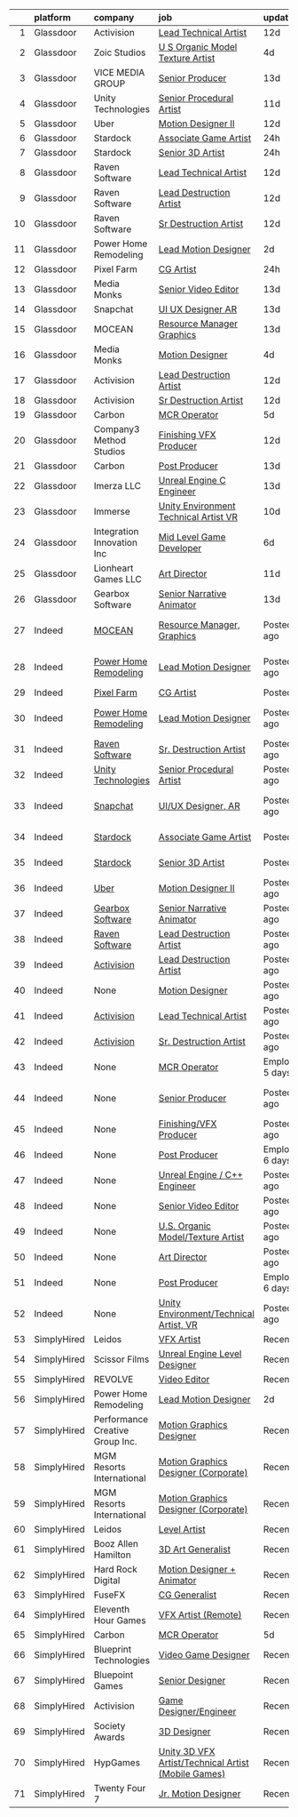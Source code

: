 

|    | platform    | company                                                                   | job                                                                                                                                                                                                                                                                                                                                                                                                                                                                                                                                                                                                                                                                                                                                                                                                                                                                                                                                                                                                                                                           | update_time               | location                                       |
|---:|:------------|:--------------------------------------------------------------------------|:--------------------------------------------------------------------------------------------------------------------------------------------------------------------------------------------------------------------------------------------------------------------------------------------------------------------------------------------------------------------------------------------------------------------------------------------------------------------------------------------------------------------------------------------------------------------------------------------------------------------------------------------------------------------------------------------------------------------------------------------------------------------------------------------------------------------------------------------------------------------------------------------------------------------------------------------------------------------------------------------------------------------------------------------------------------|:--------------------------|:-----------------------------------------------|
|  1 | Glassdoor   | Activision                                                                | [Lead Technical Artist](https://www.glassdoor.com/partner/jobListing.htm?pos=124&ao=1136043&s=58&guid=0000017e23dfae2097d81d8bababb3a4&src=GD_JOB_AD&t=SR&vt=w&cs=1_567f66b1&cb=1641279369416&jobListingId=1007524043351&jrtk=3-0-1fohtvbs8u3gu801-1fohtvbsku1j0800-6d48aa2ded63c787-)                                                                                                                                                                                                                                                                                                                                                                                                                                                                                                                                                                                                                                                                                                                                                                        | 12d                       | Middleton, WI                                  |
|  2 | Glassdoor   | Zoic Studios                                                              | [U S  Organic Model Texture Artist](https://www.glassdoor.com/partner/jobListing.htm?pos=109&ao=1136043&s=58&guid=0000017e23dfae2097d81d8bababb3a4&src=GD_JOB_AD&t=SR&vt=w&ea=1&cs=1_7f171a11&cb=1641279369410&jobListingId=1007535220835&jrtk=3-0-1fohtvbs8u3gu801-1fohtvbsku1j0800-eee588140c238cac-)                                                                                                                                                                                                                                                                                                                                                                                                                                                                                                                                                                                                                                                                                                                                                       | 4d                        | Remote                                         |
|  3 | Glassdoor   | VICE MEDIA GROUP                                                          | [Senior Producer](https://www.glassdoor.com/partner/jobListing.htm?pos=119&ao=1136043&s=58&guid=0000017e23dfae2097d81d8bababb3a4&src=GD_JOB_AD&t=SR&vt=w&cs=1_7eec727e&cb=1641279369414&jobListingId=1007521359965&jrtk=3-0-1fohtvbs8u3gu801-1fohtvbsku1j0800-7c07eb15f0b552b8-)                                                                                                                                                                                                                                                                                                                                                                                                                                                                                                                                                                                                                                                                                                                                                                              | 13d                       | Brooklyn, NY                                   |
|  4 | Glassdoor   | Unity Technologies                                                        | [Senior Procedural Artist](https://www.glassdoor.com/partner/jobListing.htm?pos=123&ao=1136043&s=58&guid=0000017e23dfae2097d81d8bababb3a4&src=GD_JOB_AD&t=SR&vt=w&ea=1&cs=1_c52f3d41&cb=1641279369415&jobListingId=1007525611869&jrtk=3-0-1fohtvbs8u3gu801-1fohtvbsku1j0800-69403cf010772e8d-)                                                                                                                                                                                                                                                                                                                                                                                                                                                                                                                                                                                                                                                                                                                                                                | 11d                       | Bellevue, WA                                   |
|  5 | Glassdoor   | Uber                                                                      | [Motion Designer II](https://www.glassdoor.com/partner/jobListing.htm?pos=108&ao=1136043&s=58&guid=0000017e23dfae2097d81d8bababb3a4&src=GD_JOB_AD&t=SR&vt=w&cs=1_cede3b99&cb=1641279369409&jobListingId=1007524334612&jrtk=3-0-1fohtvbs8u3gu801-1fohtvbsku1j0800-22523c91cbb356f9-)                                                                                                                                                                                                                                                                                                                                                                                                                                                                                                                                                                                                                                                                                                                                                                           | 12d                       | Santa Monica, CA                               |
|  6 | Glassdoor   | Stardock                                                                  | [Associate Game Artist](https://www.glassdoor.com/partner/jobListing.htm?pos=106&ao=1136043&s=58&guid=0000017e23dfae2097d81d8bababb3a4&src=GD_JOB_AD&t=SR&vt=w&ea=1&cs=1_8573cce5&cb=1641279369409&jobListingId=1007540377758&jrtk=3-0-1fohtvbs8u3gu801-1fohtvbsku1j0800-fccdb66d33476cf0-)                                                                                                                                                                                                                                                                                                                                                                                                                                                                                                                                                                                                                                                                                                                                                                   | 24h                       | Plymouth, MI                                   |
|  7 | Glassdoor   | Stardock                                                                  | [Senior 3D Artist](https://www.glassdoor.com/partner/jobListing.htm?pos=110&ao=1136043&s=58&guid=0000017e23dfae2097d81d8bababb3a4&src=GD_JOB_AD&t=SR&vt=w&ea=1&cs=1_dcae9424&cb=1641279369410&jobListingId=1007540377765&jrtk=3-0-1fohtvbs8u3gu801-1fohtvbsku1j0800-b21b4cb396a38018-)                                                                                                                                                                                                                                                                                                                                                                                                                                                                                                                                                                                                                                                                                                                                                                        | 24h                       | Plymouth, MI                                   |
|  8 | Glassdoor   | Raven Software                                                            | [Lead Technical Artist](https://www.glassdoor.com/partner/jobListing.htm?pos=115&ao=1136043&s=58&guid=0000017e23dfae2097d81d8bababb3a4&src=GD_JOB_AD&t=SR&vt=w&cs=1_0572ef59&cb=1641279369414&jobListingId=1007523654833&jrtk=3-0-1fohtvbs8u3gu801-1fohtvbsku1j0800-91d08be31244363e-)                                                                                                                                                                                                                                                                                                                                                                                                                                                                                                                                                                                                                                                                                                                                                                        | 12d                       | Middleton, WI                                  |
|  9 | Glassdoor   | Raven Software                                                            | [Lead Destruction Artist](https://www.glassdoor.com/partner/jobListing.htm?pos=122&ao=1136043&s=58&guid=0000017e23dfae2097d81d8bababb3a4&src=GD_JOB_AD&t=SR&vt=w&cs=1_f02912f9&cb=1641279369415&jobListingId=1007523650343&jrtk=3-0-1fohtvbs8u3gu801-1fohtvbsku1j0800-48eb4ab1bc179a9d-)                                                                                                                                                                                                                                                                                                                                                                                                                                                                                                                                                                                                                                                                                                                                                                      | 12d                       | Middleton, WI                                  |
| 10 | Glassdoor   | Raven Software                                                            | [Sr  Destruction Artist](https://www.glassdoor.com/partner/jobListing.htm?pos=120&ao=1136043&s=58&guid=0000017e23dfae2097d81d8bababb3a4&src=GD_JOB_AD&t=SR&vt=w&cs=1_30cc5af9&cb=1641279369415&jobListingId=1007523652164&jrtk=3-0-1fohtvbs8u3gu801-1fohtvbsku1j0800-de42e23b3fb3ca8b-)                                                                                                                                                                                                                                                                                                                                                                                                                                                                                                                                                                                                                                                                                                                                                                       | 12d                       | Middleton, WI                                  |
| 11 | Glassdoor   | Power Home Remodeling                                                     | [Lead Motion Designer](https://www.glassdoor.com/partner/jobListing.htm?pos=101&ao=1110586&s=58&guid=0000017e23dfae2097d81d8bababb3a4&src=GD_JOB_AD&t=SR&vt=w&ea=1&cs=1_af4ad7b3&cb=1641279369409&jobListingId=1007538148496&cpc=D39918EEEC7506B0&jrtk=3-0-1fohtvbs8u3gu801-1fohtvbsku1j0800-112d36d6f07cab14--6NYlbfkN0CkgLyJbXydw2nYH9q-ipz3oek3aMEpOXAyav1v7u69d-XH6YskhFLRbn0sSE_zTesHRQJYe8gGEz9fNwrBgAnzsnlwKEd7R_fhnNNnXSCpmM28lq2S7hROTrwrYfj3vKjT8fa_OStbfl_AJJBJFkVCbzEPi6iP3y2QzMfDvyatt3Xe_9OUt2tLeAyt2HeJv7PvI6o1rG3JQYafx3xztrCVCad_y9yS672MtPV8KNbB3RFSG6rygDyFe-YSb7Yc3ys8E6trINuPxeQQbDk4HAevQrbr7A-ktw79HN3zdBIHc9B1L8-ZBF3C-te_lxrYmEX5uUxQYZGdUK1PRaZw68OxRiA2rtm50n0drPrWi4ByyuyXsRs8QKZNAHmuqYBQYI-45mECdQZyfSaUo709BHn2RYxp5KBp4QPxh9149t33KRQyZzGte9J1LpRYfH1mHEo-B8CjAdGqtmkZUkFYZrpUiCuY0xksuetdXjRlx8LteIIXQAaqIaKWB8nvy0CVWOiDCPIuLa0r50oS9yi99V0x0Zt8QN3V0cuXS4i_SrTazT6HtAqn3nJWl1OWt_0KQF9Btr6lIL7BtAXopz_QJAWKBXQqeaFwUlE4Y61pLh0sKtkF3yuOVheTmkqHKQtxCU3TD-_ZAwmjIszYfl89_-fLo6n4mA64M9Vs8HJ_c1csohzKVxjzqyckjXuKOj800kA%3D) | 2d                        | Newark, DE                                     |
| 12 | Glassdoor   | Pixel Farm                                                                | [CG Artist](https://www.glassdoor.com/partner/jobListing.htm?pos=113&ao=1136043&s=58&guid=0000017e23dfae2097d81d8bababb3a4&src=GD_JOB_AD&t=SR&vt=w&ea=1&cs=1_151152c7&cb=1641279369410&jobListingId=1007539958548&jrtk=3-0-1fohtvbs8u3gu801-1fohtvbsku1j0800-33e3f5ac793a4257-)                                                                                                                                                                                                                                                                                                                                                                                                                                                                                                                                                                                                                                                                                                                                                                               | 24h                       | Minneapolis, MN                                |
| 13 | Glassdoor   | Media Monks                                                               | [Senior Video Editor](https://www.glassdoor.com/partner/jobListing.htm?pos=107&ao=1136043&s=58&guid=0000017e23dfae2097d81d8bababb3a4&src=GD_JOB_AD&t=SR&vt=w&ea=1&cs=1_51fbf518&cb=1641279369409&jobListingId=1007522012491&jrtk=3-0-1fohtvbs8u3gu801-1fohtvbsku1j0800-6bc0ad48f7f59a76-)                                                                                                                                                                                                                                                                                                                                                                                                                                                                                                                                                                                                                                                                                                                                                                     | 13d                       | California                                     |
| 14 | Glassdoor   | Snapchat                                                                  | [UI UX Designer  AR](https://www.glassdoor.com/partner/jobListing.htm?pos=104&ao=1136043&s=58&guid=0000017e23dfae2097d81d8bababb3a4&src=GD_JOB_AD&t=SR&vt=w&cs=1_023608c7&cb=1641279369409&jobListingId=1007522078094&jrtk=3-0-1fohtvbs8u3gu801-1fohtvbsku1j0800-bf352aeb0f4723db-)                                                                                                                                                                                                                                                                                                                                                                                                                                                                                                                                                                                                                                                                                                                                                                           | 13d                       | Los Angeles, CA                                |
| 15 | Glassdoor   | MOCEAN                                                                    | [Resource Manager  Graphics](https://www.glassdoor.com/partner/jobListing.htm?pos=125&ao=1136043&s=58&guid=0000017e23dfae2097d81d8bababb3a4&src=GD_JOB_AD&t=SR&vt=w&ea=1&cs=1_a943a05d&cb=1641279369417&jobListingId=1007521754458&jrtk=3-0-1fohtvbs8u3gu801-1fohtvbsku1j0800-122c301cddddb009-)                                                                                                                                                                                                                                                                                                                                                                                                                                                                                                                                                                                                                                                                                                                                                              | 13d                       | Los Angeles, CA                                |
| 16 | Glassdoor   | Media Monks                                                               | [Motion Designer](https://www.glassdoor.com/partner/jobListing.htm?pos=105&ao=1136043&s=58&guid=0000017e23dfae2097d81d8bababb3a4&src=GD_JOB_AD&t=SR&vt=w&ea=1&cs=1_90179442&cb=1641279369409&jobListingId=1007534912223&jrtk=3-0-1fohtvbs8u3gu801-1fohtvbsku1j0800-6fa044e8ffb9e70d-)                                                                                                                                                                                                                                                                                                                                                                                                                                                                                                                                                                                                                                                                                                                                                                         | 4d                        | Illinois                                       |
| 17 | Glassdoor   | Activision                                                                | [Lead Destruction Artist](https://www.glassdoor.com/partner/jobListing.htm?pos=121&ao=1136043&s=58&guid=0000017e23dfae2097d81d8bababb3a4&src=GD_JOB_AD&t=SR&vt=w&cs=1_a94927d4&cb=1641279369415&jobListingId=1007524052676&jrtk=3-0-1fohtvbs8u3gu801-1fohtvbsku1j0800-2039498a5d450d63-)                                                                                                                                                                                                                                                                                                                                                                                                                                                                                                                                                                                                                                                                                                                                                                      | 12d                       | Middleton, WI                                  |
| 18 | Glassdoor   | Activision                                                                | [Sr  Destruction Artist](https://www.glassdoor.com/partner/jobListing.htm?pos=117&ao=1136043&s=58&guid=0000017e23dfae2097d81d8bababb3a4&src=GD_JOB_AD&t=SR&vt=w&cs=1_2c6c62aa&cb=1641279369414&jobListingId=1007524052227&jrtk=3-0-1fohtvbs8u3gu801-1fohtvbsku1j0800-8a68da5a2099ca21-)                                                                                                                                                                                                                                                                                                                                                                                                                                                                                                                                                                                                                                                                                                                                                                       | 12d                       | Middleton, WI                                  |
| 19 | Glassdoor   | Carbon                                                                    | [MCR Operator](https://www.glassdoor.com/partner/jobListing.htm?pos=102&ao=1110586&s=58&guid=0000017e23dfae2097d81d8bababb3a4&src=GD_JOB_AD&t=SR&vt=w&ea=1&cs=1_01cbda79&cb=1641279369409&jobListingId=1007533756991&cpc=663B5FE45D73772E&jrtk=3-0-1fohtvbs8u3gu801-1fohtvbsku1j0800-14a1d857bc9ed735--6NYlbfkN0DeyJ4CP5CzwT7broxeUwKBt3co1QwKwWitRQqJu2WRZwEQqdojj5TfQvNpIUPa5WuZU7WMePtM0oBPzwfAm42a5-fACER7EGlW5s4RlBRogygSjA1xrOXnsLR4HNC4nycbda7VAWKGJhmgIrJmwNS7e7ttXUlVmCrjgJqm5CXaH98pws7vVrCzwAsZz1OKp8Pk2ybXlcwoBAvvf0NU8OIFT9zmgtKOzleyGPv8IGDiTP2cMvwVsYcou1ISwbczcuCd9F3yJj-KCrdL36SJLUpCc3OsLTZdctitj5P03aQXKnbQFQJ0hH5Bt7476AJKpv-Fog-dCnNzLTokAaboZG9GLk84I_zgkwEeI4H1DeU-cqxfrOLiIGpDzlRoWOWlfnieceep4eJZCm4-otZKQhWQVk1TgoJpeUM_6rJJUNN4JrDKWzRHH1PxwaSoScFFmhGUy1EhGosIismSWrty7mO5t7iwlO_jDr19EnQA7kNllA%3D%3D)                                                                                                                                                                                                                           | 5d                        | Remote                                         |
| 20 | Glassdoor   | Company3 Method Studios                                                   | [Finishing VFX Producer](https://www.glassdoor.com/partner/jobListing.htm?pos=116&ao=1136043&s=58&guid=0000017e23dfae2097d81d8bababb3a4&src=GD_JOB_AD&t=SR&vt=w&cs=1_29915506&cb=1641279369414&jobListingId=1007524072883&jrtk=3-0-1fohtvbs8u3gu801-1fohtvbsku1j0800-afb1efff21ee3fe3-)                                                                                                                                                                                                                                                                                                                                                                                                                                                                                                                                                                                                                                                                                                                                                                       | 12d                       | Atlanta, GA                                    |
| 21 | Glassdoor   | Carbon                                                                    | [Post Producer](https://www.glassdoor.com/partner/jobListing.htm?pos=103&ao=1110586&s=58&guid=0000017e23dfae2097d81d8bababb3a4&src=GD_JOB_AD&t=SR&vt=w&ea=1&cs=1_6c4384bc&cb=1641279369409&jobListingId=1007521564370&cpc=8795CF9063CD573D&jrtk=3-0-1fohtvbs8u3gu801-1fohtvbsku1j0800-d281a17113e55ddd--6NYlbfkN0AGVM6UioNJCm_0mX1luyQuSQL0xv18fikzk9OUwc2vb2S1Ilej-hTfxIO_KIJfes7_TTJxnEBI25dJrkY8PbVcav8U4ZJJNhUU9seBE7INN9lxTXvr2wtMW-dNem4smT5oGY6nIFyBe-PNv6zyBb2KcmUHq4DpmRaW512XGSfxHe94vXivhcObQGqfMiKvxaWLKj6PEOchou6ggSwDpSziJgTnhFCya03zq-qPFIyrVV15mH2rGOqwTYlk3JuN2muZ2WyQIbXiHnIcB0zBh_vj577jfTTgT7R-8NH_5-RRvZZkhK_jXtbPS4WdJUhZAUhA-YG7UimWKJZZZQ8w3RBTcfUPPeJbyqZVcjHyGn4b00MkQ9NBP40X2AMg1-LbGGaXFjgQQscODOtrDpdOvNMHwG-jdYorREvdGOqQFeEDaDoAiz_NSfM0gp4cKER_2Ekgc45AW5i3ngRjq1cbtUYkFv27eT_8RV92XR1wZpDtCg%3D%3D)                                                                                                                                                                                                                          | 13d                       | New York, NY                                   |
| 22 | Glassdoor   | Imerza  LLC                                                               | [Unreal Engine   C   Engineer](https://www.glassdoor.com/partner/jobListing.htm?pos=118&ao=1136043&s=58&guid=0000017e23dfae2097d81d8bababb3a4&src=GD_JOB_AD&t=SR&vt=w&ea=1&cs=1_012c3544&cb=1641279369415&jobListingId=1007521346792&jrtk=3-0-1fohtvbs8u3gu801-1fohtvbsku1j0800-4142ce8c1854252b-)                                                                                                                                                                                                                                                                                                                                                                                                                                                                                                                                                                                                                                                                                                                                                            | 13d                       | Remote                                         |
| 23 | Glassdoor   | Immerse                                                                   | [Unity Environment Technical Artist  VR](https://www.glassdoor.com/partner/jobListing.htm?pos=126&ao=1136043&s=58&guid=0000017e23dfae2097d81d8bababb3a4&src=GD_JOB_AD&t=SR&vt=w&ea=1&cs=1_8113385d&cb=1641279369417&jobListingId=1007528156885&jrtk=3-0-1fohtvbs8u3gu801-1fohtvbsku1j0800-8f2d862310323f7b-)                                                                                                                                                                                                                                                                                                                                                                                                                                                                                                                                                                                                                                                                                                                                                  | 10d                       | United States                                  |
| 24 | Glassdoor   | Integration Innovation  Inc                                               | [Mid Level Game Developer](https://www.glassdoor.com/partner/jobListing.htm?pos=114&ao=1136043&s=58&guid=0000017e23dfae2097d81d8bababb3a4&src=GD_JOB_AD&t=SR&vt=w&cs=1_7b8aed01&cb=1641279369413&jobListingId=1007533172643&jrtk=3-0-1fohtvbs8u3gu801-1fohtvbsku1j0800-59e477bd38d1ee42-)                                                                                                                                                                                                                                                                                                                                                                                                                                                                                                                                                                                                                                                                                                                                                                     | 6d                        | Huntsville, AL                                 |
| 25 | Glassdoor   | Lionheart Games  LLC                                                      | [Art Director](https://www.glassdoor.com/partner/jobListing.htm?pos=111&ao=1136043&s=58&guid=0000017e23dfae2097d81d8bababb3a4&src=GD_JOB_AD&t=SR&vt=w&ea=1&cs=1_6a03b105&cb=1641279369410&jobListingId=1007525841480&jrtk=3-0-1fohtvbs8u3gu801-1fohtvbsku1j0800-a8f2a19c032e5f9a-)                                                                                                                                                                                                                                                                                                                                                                                                                                                                                                                                                                                                                                                                                                                                                                            | 11d                       | Atlanta, GA                                    |
| 26 | Glassdoor   | Gearbox Software                                                          | [Senior Narrative Animator](https://www.glassdoor.com/partner/jobListing.htm?pos=112&ao=1136043&s=58&guid=0000017e23dfae2097d81d8bababb3a4&src=GD_JOB_AD&t=SR&vt=w&ea=1&cs=1_665d314f&cb=1641279369410&jobListingId=1007521544320&jrtk=3-0-1fohtvbs8u3gu801-1fohtvbsku1j0800-50d4796015c9081c-)                                                                                                                                                                                                                                                                                                                                                                                                                                                                                                                                                                                                                                                                                                                                                               | 13d                       | Frisco, TX                                     |
| 27 | Indeed      | [MOCEAN](https://www.indeed.com/cmp/Mocean)                               | [Resource Manager, Graphics](https://www.indeed.com/rc/clk?jk=122c301cddddb009&fccid=819ea4ae134aa26d&vjs=3)                                                                                                                                                                                                                                                                                                                                                                                                                                                                                                                                                                                                                                                                                                                                                                                                                                                                                                                                                  | Posted13 days ago         | Los Angeles, CA 90064 (Cheviot Hills area)     |
| 28 | Indeed      | [Power Home Remodeling](https://www.indeed.com/cmp/Power-Home-Remodeling) | [Lead Motion Designer](https://www.indeed.com/pagead/clk?mo=r&ad=-6NYlbfkN0CkgLyJbXydw2nYH9q-ipz3oek3aMEpOXAyav1v7u69d-XH6YskhFLRbn0sSE_zTevCwXJr2-3aEArmBWrNTfYjqNlDbD7w1lelv6c1R385tyBTENfWeHsT3k8GdbL15dyfpLEPtMkh6x6WNKbj7e3IMdv8SNDZdCwKTYv9ugkm93S7QjaJwTzKggZJKlYRi39B15cvqZDf4Txks8fGFb4BEIeu4PXvj1O5DOrBLcAjayRY5LJVaVhA7BLBI_dmN1386GQ6y4SgHepbeF5rEVH3BIfYxF_64D0AK0_zi0kKe6iw14seW7QVTZx6__1KJ9MvY2C5UV8lk03vDG3lYyq5SYYR9SnIi0NWx9abQaq0Lj9xrWYHOvl6YN11vTQlVzvuDA_iy4VPoTNrsH59vh1oBuxKkgkcHM6VT78pxiA0KhS9CwU2PdDriteQLgx27SUUMiBw7f-2NNUY_c-BtdXtdyLoYmFo3YmuM3CkGDsmuusQvz-IaO33mUVhWerMvSTEsf80ycM4m17CHiVRUkup2kcRX1jZ_o42QaBSpjTlMXJWpQMgtXWu99OPu-Crrng1l6SnarBiAaBhsHKsLD1z2tfBqbO17WesYXtLIY6QhK_Lq-IAZCHOHhWOHgfMPYBaCB-9t41t_two4FfrgA-DBTjtLNyF-fQAqy9xMgj9aBSo-vQGg4fSwAWL_7kJXruUVHxo4PZO-g==&p=8&fvj=0&vjs=3)                                                                                                                                                                                                                    | Posted2 days ago          | West Chester, PA 19380+13 locations            |
| 29 | Indeed      | [Pixel Farm](https://www.indeed.com/cmp/Pixel-Farm)                       | [CG Artist](https://www.indeed.com/company/Pixel-Farm/jobs/Cg-Artist-33e3f5ac793a4257?fccid=24fe790b32769d5c&vjs=3)                                                                                                                                                                                                                                                                                                                                                                                                                                                                                                                                                                                                                                                                                                                                                                                                                                                                                                                                           | PostedToday               | Minneapolis, MN                                |
| 30 | Indeed      | [Power Home Remodeling](https://www.indeed.com/cmp/Power-Home-Remodeling) | [Lead Motion Designer](https://www.indeed.com/pagead/clk?mo=r&ad=-6NYlbfkN0CkgLyJbXydw2nYH9q-ipz3oek3aMEpOXAyav1v7u69d-XH6YskhFLRbn0sSE_zTevCwXJr2-3aEArmBWrNTfYjqNlDbD7w1lelv6c1R385tyBTENfWeHsT3k8GdbL15dyfpLEPtMkh6x6WNKbj7e3IMdv8SNDZdCwKTYv9ugkm93S7QjaJwTzKggZJKlYRi39B15cvqZDf4Txks8fGFb4BEIeu4PXvj1O5DOrBLcAjayRY5LJVaVhADzJ-449RitjDv1LzSETHJQHPQA86e6NEGUuOn5Yp4iPTWIG0kpbM4dS8cMTUXGrWsb-LAB_IJBVAwEJNQtTTXsvqpm4460Dix58hZwcgQa2PK44Cf9YfQyEX6GgbdqEaAPf9RRNh_TUbx-TiOn2ZrEOMxgs-jzJ7jbhdoAfnInAWHX-jq8ODsRAgyFPMK3AXVTTCl20erabPRvcmdzdk5NGg_MYTvU9eFIEijTj_0Cw0couDp85TRsuj2Kwcf09u82Ccmbq3ea66dWPYs1h9NxGFYQ5M4APsvmLTzKKNd65GvsOe2-qIcURAliJYjwcplJhLvAJVUYprJCqms6KuFLNj0Cij13YzIZ98O6cnwifHc1xtpdhMAWh90Sz98crsMAeH-haNpzJJP2rCTjumgfzr2Z-aPlrhbtsudMNrKiJIolPnjtq22GjhfR-QEegpLIRlBkqL3eYqgnUu9_Hh8g==&p=13&fvj=0&vjs=3)                                                                                                                                                                                                                   | Posted2 days ago          | West Chester, PA 19380+13 locations            |
| 31 | Indeed      | [Raven Software](https://www.indeed.com/cmp/Raven-Software)               | [Sr. Destruction Artist](https://www.indeed.com/rc/clk?jk=de42e23b3fb3ca8b&fccid=fe5f288b53b71b01&vjs=3)                                                                                                                                                                                                                                                                                                                                                                                                                                                                                                                                                                                                                                                                                                                                                                                                                                                                                                                                                      | Posted12 days ago         | Middleton, WI 53562                            |
| 32 | Indeed      | [Unity Technologies](https://www.indeed.com/cmp/Unity-Technologies)       | [Senior Procedural Artist](https://www.indeed.com/rc/clk?jk=69403cf010772e8d&fccid=880e4714f2ad94a8&vjs=3)                                                                                                                                                                                                                                                                                                                                                                                                                                                                                                                                                                                                                                                                                                                                                                                                                                                                                                                                                    | Posted11 days ago         | Bellevue, WA                                   |
| 33 | Indeed      | [Snapchat](https://www.indeed.com/cmp/Snap-Inc.)                          | [UI/UX Designer, AR](https://www.indeed.com/rc/clk?jk=bf352aeb0f4723db&fccid=f368300325e8e8bc&vjs=3)                                                                                                                                                                                                                                                                                                                                                                                                                                                                                                                                                                                                                                                                                                                                                                                                                                                                                                                                                          | Posted13 days ago         | Los Angeles, CA 90291 (Venice area)+1 location |
| 34 | Indeed      | [Stardock](https://www.indeed.com/cmp/Stardock)                           | [Associate Game Artist](https://www.indeed.com/rc/clk?jk=fccdb66d33476cf0&fccid=53fbaadf2eb60e62&vjs=3)                                                                                                                                                                                                                                                                                                                                                                                                                                                                                                                                                                                                                                                                                                                                                                                                                                                                                                                                                       | PostedToday               | Plymouth, MI 48170                             |
| 35 | Indeed      | [Stardock](https://www.indeed.com/cmp/Stardock)                           | [Senior 3D Artist](https://www.indeed.com/rc/clk?jk=b21b4cb396a38018&fccid=53fbaadf2eb60e62&vjs=3)                                                                                                                                                                                                                                                                                                                                                                                                                                                                                                                                                                                                                                                                                                                                                                                                                                                                                                                                                            | PostedToday               | Plymouth, MI 48170                             |
| 36 | Indeed      | [Uber](https://www.indeed.com/cmp/Uber)                                   | [Motion Designer II](https://www.indeed.com/rc/clk?jk=22523c91cbb356f9&fccid=f766f8bfbc3effb7&vjs=3)                                                                                                                                                                                                                                                                                                                                                                                                                                                                                                                                                                                                                                                                                                                                                                                                                                                                                                                                                          | Posted12 days ago         | Santa Monica, CA 90401•Remote                  |
| 37 | Indeed      | [Gearbox Software](https://www.indeed.com/cmp/Gearbox-Software)           | [Senior Narrative Animator](https://www.indeed.com/rc/clk?jk=50d4796015c9081c&fccid=1af61236dab36905&vjs=3)                                                                                                                                                                                                                                                                                                                                                                                                                                                                                                                                                                                                                                                                                                                                                                                                                                                                                                                                                   | Posted13 days ago         | Frisco, TX 75034                               |
| 38 | Indeed      | [Raven Software](https://www.indeed.com/cmp/Raven-Software)               | [Lead Destruction Artist](https://www.indeed.com/rc/clk?jk=48eb4ab1bc179a9d&fccid=fe5f288b53b71b01&vjs=3)                                                                                                                                                                                                                                                                                                                                                                                                                                                                                                                                                                                                                                                                                                                                                                                                                                                                                                                                                     | Posted12 days ago         | Middleton, WI 53562                            |
| 39 | Indeed      | [Activision](https://www.indeed.com/cmp/Activision)                       | [Lead Destruction Artist](https://www.indeed.com/rc/clk?jk=2039498a5d450d63&fccid=71147e0539a0a1b7&vjs=3)                                                                                                                                                                                                                                                                                                                                                                                                                                                                                                                                                                                                                                                                                                                                                                                                                                                                                                                                                     | Posted12 days ago         | Middleton, WI 53562                            |
| 40 | Indeed      | None                                                                      | [Motion Designer](https://www.indeed.com/rc/clk?jk=6fa044e8ffb9e70d&fccid=fa794d7aa4d73a51&vjs=3)                                                                                                                                                                                                                                                                                                                                                                                                                                                                                                                                                                                                                                                                                                                                                                                                                                                                                                                                                             | Posted4 days ago          | Illinois                                       |
| 41 | Indeed      | [Activision](https://www.indeed.com/cmp/Activision)                       | [Lead Technical Artist](https://www.indeed.com/rc/clk?jk=6d48aa2ded63c787&fccid=71147e0539a0a1b7&vjs=3)                                                                                                                                                                                                                                                                                                                                                                                                                                                                                                                                                                                                                                                                                                                                                                                                                                                                                                                                                       | Posted12 days ago         | Middleton, WI 53562                            |
| 42 | Indeed      | [Activision](https://www.indeed.com/cmp/Activision)                       | [Sr. Destruction Artist](https://www.indeed.com/rc/clk?jk=8a68da5a2099ca21&fccid=71147e0539a0a1b7&vjs=3)                                                                                                                                                                                                                                                                                                                                                                                                                                                                                                                                                                                                                                                                                                                                                                                                                                                                                                                                                      | Posted12 days ago         | Middleton, WI 53562                            |
| 43 | Indeed      | None                                                                      | [MCR Operator](https://www.indeed.com/pagead/clk?mo=r&ad=-6NYlbfkN0DeyJ4CP5CzwT7broxeUwKBt3co1QwKwWitRQqJu2WRZwEQqdojj5TfQvNpIUPa5WuZU7WMePtM0oBPzwfAm42a5-fACER7EGlW5s4RlBRogygSjA1xrOXnsLR4HNC4nycbda7VAWKGJhmgIrJmwNS7eKDhTArnN2C6CYBWLxUGzqmh06CNB_5bXZ4FxfvQj12INxdULz-kBWnc65wFWJ4Dy8GL6XPGz_i7iG2uD5EFs12H9hQ7VzdtbvdmSe6K-XFu6BqdvOzZGqSDAVvcpXT9IPb72TPmRlg9r7JJ166SAXNbWH_5iWK7Dq2fc_tFv0QbYEIj1c5BSvcZOiIrxdyx99AUIEH2CyD6LkU0LbmDpMBiFVoNoUybDrP7YfhDb0YP__c8jYtX2ZHtOVpikZ7XhB2BLhR_Z-0lPZw0JJBgKATkI_2M1wtSqRUpx7u3oJ2MnNJAl5iO9lGW7T17m6iy&p=0&fvj=1&vjs=3)                                                                                                                                                                                                                                                                                                                                                                                                                                                                                    | EmployerActive 5 days ago | Remote                                         |
| 44 | Indeed      | None                                                                      | [Senior Producer](https://www.indeed.com/rc/clk?jk=7c07eb15f0b552b8&fccid=693aebe23bd65b26&vjs=3)                                                                                                                                                                                                                                                                                                                                                                                                                                                                                                                                                                                                                                                                                                                                                                                                                                                                                                                                                             | Posted13 days ago         | Brooklyn, NY 11249 (Chelsea area)              |
| 45 | Indeed      | None                                                                      | [Finishing/VFX Producer](https://www.indeed.com/rc/clk?jk=afb1efff21ee3fe3&fccid=dd616958bd9ddc12&vjs=3)                                                                                                                                                                                                                                                                                                                                                                                                                                                                                                                                                                                                                                                                                                                                                                                                                                                                                                                                                      | Posted12 days ago         | Atlanta, GA                                    |
| 46 | Indeed      | None                                                                      | [Post Producer](https://www.indeed.com/pagead/clk?mo=r&ad=-6NYlbfkN0AGVM6UioNJCm_0mX1luyQuSQL0xv18fikzk9OUwc2vb2S1Ilej-hTfxIO_KIJfes7_TTJxnEBI25dJrkY8PbVcav8U4ZJJNhUU9seBE7INN9lxTXvr2wtMW-dNem4smT5oGY6nIFyBe-PNv6zyBb2KKnjzNCjhLfIuMBkAID82sqnouLWS7-O_d0r6z1-lIKfT1Bsz7qczlju--RudvE-jKcopT6rp_PDwZqK4zTqPWw7R0JL2CoN02jVDCuPLwe-kudZhKNUpenYynAT-ltW83DOym4ZRTuRpbZA0xrytgMbNsMCOX5pF_Mf8RFquOtW4c_4Pfs1ohpn7SvlP1wdG01qeiKDa2Xlw3Q1iG8Z-Iu1hu28rl7xfqL9AGs5RqSd4dreMaWW4BItIritvfOq6W72ec-axIjbAGIezNR1mUrioJZryh5fl1eDB1FElH_t4bg7p-vnqiCi6eDs6ssYX&p=3&fvj=1&vjs=3)                                                                                                                                                                                                                                                                                                                                                                                                                                                                                   | EmployerActive 6 days ago | New York, NY                                   |
| 47 | Indeed      | None                                                                      | [Unreal Engine / C++ Engineer](https://www.indeed.com/rc/clk?jk=4142ce8c1854252b&fccid=b5414d1e746d55a8&vjs=3)                                                                                                                                                                                                                                                                                                                                                                                                                                                                                                                                                                                                                                                                                                                                                                                                                                                                                                                                                | Posted13 days ago         | Remote                                         |
| 48 | Indeed      | None                                                                      | [Senior Video Editor](https://www.indeed.com/rc/clk?jk=6bc0ad48f7f59a76&fccid=fa794d7aa4d73a51&vjs=3)                                                                                                                                                                                                                                                                                                                                                                                                                                                                                                                                                                                                                                                                                                                                                                                                                                                                                                                                                         | Posted13 days ago         | California•Remote                              |
| 49 | Indeed      | None                                                                      | [U.S. Organic Model/Texture Artist](https://www.indeed.com/company/Zoic-Studios/jobs/US-Organic-Model-Texture-Artist-eee588140c238cac?fccid=bd06d1e3a358fe52&vjs=3)                                                                                                                                                                                                                                                                                                                                                                                                                                                                                                                                                                                                                                                                                                                                                                                                                                                                                           | Posted4 days ago          | Remote                                         |
| 50 | Indeed      | None                                                                      | [Art Director](https://www.indeed.com/company/Lionheart-Games,-LLC/jobs/Art-Director-a8f2a19c032e5f9a?fccid=e5e87cfdb834d4b4&vjs=3)                                                                                                                                                                                                                                                                                                                                                                                                                                                                                                                                                                                                                                                                                                                                                                                                                                                                                                                           | Posted11 days ago         | Atlanta, GA                                    |
| 51 | Indeed      | None                                                                      | [Post Producer](https://www.indeed.com/pagead/clk?mo=r&ad=-6NYlbfkN0AGVM6UioNJCm_0mX1luyQuSQL0xv18fikzk9OUwc2vb2S1Ilej-hTfxIO_KIJfes7_TTJxnEBI25dJrkY8PbVcav8U4ZJJNhUU9seBE7INN9lxTXvr2wtMW-dNem4smT5oGY6nIFyBe-PNv6zyBb2KKnjzNCjhLfIuMBkAID82sqnouLWS7-O_RdxXqoDFzjF_2QU94pn30rNjeq4595buC_2E-XL8UTAUdIuSbgXgtrW0PnkmhxxhzFXcpeCe0hSVKuC8xqhJG2lt4evPWRE5XBf9YBib8wZ3MTUnaZEoIpEp-OZquxw3CKH-C5wijQcmfeWovJYVzuELDj2X_GFU-3SI8RucrC5b7pSqQMzfZD-O1hLl19n0g2KpixUFF7RLLxqFp8JeO-ShL20BhUEuSLBmDyI535Jubt_ADcC8kSBoOM4q4YaElwPqJH34fik1knNlXfQVEguYTG8HkDTe&p=3&fvj=1&vjs=3)                                                                                                                                                                                                                                                                                                                                                                                                                                                                                   | EmployerActive 6 days ago | New York, NY                                   |
| 52 | Indeed      | None                                                                      | [Unity Environment/Technical Artist, VR](https://www.indeed.com/rc/clk?jk=8f2d862310323f7b&fccid=d67f443860c1fdeb&vjs=3)                                                                                                                                                                                                                                                                                                                                                                                                                                                                                                                                                                                                                                                                                                                                                                                                                                                                                                                                      | Posted10 days ago         | United States•Remote                           |
| 53 | SimplyHired | Leidos                                                                    | [VFX Artist](https://www.simplyhired.com/job/uyibQOnj92uTF2ouvh8-Je0eyvOILqvn3CSHIjc4wo4iqdE1XHpx8A?q=vfx+designer)                                                                                                                                                                                                                                                                                                                                                                                                                                                                                                                                                                                                                                                                                                                                                                                                                                                                                                                                           | Recently                  | Reston, VA                                     |
| 54 | SimplyHired | Scissor Films                                                             | [Unreal Engine Level Designer](https://www.simplyhired.com/job/LB1xCHMht-R2DVKTJxB3avConL7c3NtPuaugF64KrRUnBYNHt5u_NA?q=vfx+designer)                                                                                                                                                                                                                                                                                                                                                                                                                                                                                                                                                                                                                                                                                                                                                                                                                                                                                                                         | Recently                  | Burbank, CA                                    |
| 55 | SimplyHired | REVOLVE                                                                   | [Video Editor](https://www.simplyhired.com/job/R7CM7TF8sLSTmsVP8SxS-wDtEGZ0m1Bj1lXZoeH-pQHb9RzxhUbOAA?q=vfx+designer)                                                                                                                                                                                                                                                                                                                                                                                                                                                                                                                                                                                                                                                                                                                                                                                                                                                                                                                                         | Recently                  | Cerritos, CA                                   |
| 56 | SimplyHired | Power Home Remodeling                                                     | [Lead Motion Designer](https://www.simplyhired.com/job/vlAK-_5QBvc4s3jnq0gxfoWvEGXE6MqQZqiFs5pFwKCeGbQl7kfeUg?q=vfx+designer)                                                                                                                                                                                                                                                                                                                                                                                                                                                                                                                                                                                                                                                                                                                                                                                                                                                                                                                                 | 2d                        | West Chester, PA                               |
| 57 | SimplyHired | Performance Creative Group Inc.                                           | [Motion Graphics Designer](https://www.simplyhired.com/job/9oiuecn8Yglz98YNkqGt9_2UNoyjMyc6Z8TF5sBrK8LRQdA5TQFaOw?q=vfx+designer)                                                                                                                                                                                                                                                                                                                                                                                                                                                                                                                                                                                                                                                                                                                                                                                                                                                                                                                             | Recently                  | Los Angeles, CA                                |
| 58 | SimplyHired | MGM Resorts International                                                 | [Motion Graphics Designer (Corporate)](https://www.simplyhired.com/job/nOUF7wfynav6K5lptwhLcaGnKW85f8-1dgoZ80od9TsWPzNiH9Awvg?q=vfx+designer)                                                                                                                                                                                                                                                                                                                                                                                                                                                                                                                                                                                                                                                                                                                                                                                                                                                                                                                 | Recently                  | Las Vegas, NV                                  |
| 59 | SimplyHired | MGM Resorts International                                                 | [Motion Graphics Designer (Corporate)](https://www.simplyhired.com/job/nOUF7wfynav6K5lptwhLcaGnKW85f8-1dgoZ80od9TsWPzNiH9Awvg?q=vfx+designer)                                                                                                                                                                                                                                                                                                                                                                                                                                                                                                                                                                                                                                                                                                                                                                                                                                                                                                                 | Recently                  | Las Vegas, NV                                  |
| 60 | SimplyHired | Leidos                                                                    | [Level Artist](https://www.simplyhired.com/job/rHLD0ZdVab0W2wr0H7QI6HzECK9nVFsgixXzOsWPWjewMWbO5KD0iQ?q=vfx+designer)                                                                                                                                                                                                                                                                                                                                                                                                                                                                                                                                                                                                                                                                                                                                                                                                                                                                                                                                         | Recently                  | Reston, VA                                     |
| 61 | SimplyHired | Booz Allen Hamilton                                                       | [3D Art Generalist](https://www.simplyhired.com/job/0xCLS6ExS-cBDKqLDPEjdloisgpwiJOuO6ym05lm0OP6DBBma1uO4A?q=vfx+designer)                                                                                                                                                                                                                                                                                                                                                                                                                                                                                                                                                                                                                                                                                                                                                                                                                                                                                                                                    | Recently                  | San Antonio, TX                                |
| 62 | SimplyHired | Hard Rock Digital                                                         | [Motion Designer + Animator](https://www.simplyhired.com/job/dnZDQpd_wsuup419hopssugaeSp4gpZmJ5BrivjcvY7tzlUGJiKXAw?q=vfx+designer)                                                                                                                                                                                                                                                                                                                                                                                                                                                                                                                                                                                                                                                                                                                                                                                                                                                                                                                           | Recently                  | Hollywood, FL                                  |
| 63 | SimplyHired | FuseFX                                                                    | [CG Generalist](https://www.simplyhired.com/job/FBsUzNZFmTef0k4nE4SCGysXfzAZXWP8aIF5ClNBmnICHsr7cdLVtQ?q=vfx+designer)                                                                                                                                                                                                                                                                                                                                                                                                                                                                                                                                                                                                                                                                                                                                                                                                                                                                                                                                        | Recently                  | Los Angeles, CA                                |
| 64 | SimplyHired | Eleventh Hour Games                                                       | [VFX Artist (Remote)](https://www.simplyhired.com/job/1zYJCpmpm-T8hAwbQQVEsyIv41RHqjtESUSLh9iKZs2txbgLSHksbg?q=vfx+designer)                                                                                                                                                                                                                                                                                                                                                                                                                                                                                                                                                                                                                                                                                                                                                                                                                                                                                                                                  | Recently                  | Boerne, TX                                     |
| 65 | SimplyHired | Carbon                                                                    | [MCR Operator](https://www.simplyhired.com/job/zG7fKIMGrBZoldM5eOq6s5RL00ksBhq9BTq6wWWHLDdz9dwIVLj2UA?q=vfx+designer)                                                                                                                                                                                                                                                                                                                                                                                                                                                                                                                                                                                                                                                                                                                                                                                                                                                                                                                                         | 5d                        | Remote                                         |
| 66 | SimplyHired | Blueprint Technologies                                                    | [Video Game Designer](https://www.simplyhired.com/job/SGORHmHNckrUI5spgFT62mxP2-of2Hdm4D_LuQPxVACI9yEZvYUllQ?q=vfx+designer)                                                                                                                                                                                                                                                                                                                                                                                                                                                                                                                                                                                                                                                                                                                                                                                                                                                                                                                                  | Recently                  | Washington State                               |
| 67 | SimplyHired | Bluepoint Games                                                           | [Senior Designer](https://www.simplyhired.com/job/9eRdtg9ksSZK8slAYEo4EMrlj5OXAWuh0xuE6H3uwY2hxBV9RtOwOQ?q=vfx+designer)                                                                                                                                                                                                                                                                                                                                                                                                                                                                                                                                                                                                                                                                                                                                                                                                                                                                                                                                      | Recently                  | Austin, TX                                     |
| 68 | SimplyHired | Activision                                                                | [Game Designer/Engineer](https://www.simplyhired.com/job/TamhiBDeWmMRC95oMgFH9TpXiAo4DB3kIDdIxELIg50DdRVKBO1Kwg?q=vfx+designer)                                                                                                                                                                                                                                                                                                                                                                                                                                                                                                                                                                                                                                                                                                                                                                                                                                                                                                                               | Recently                  | Woodland Hills, CA +1 location                 |
| 69 | SimplyHired | Society Awards                                                            | [3D Designer](https://www.simplyhired.com/job/-rTtQK3pp1D67vb_mtfmepamMlJ5duS3OPP2Tm6AazkS4O_gNXRY8w?q=vfx+designer)                                                                                                                                                                                                                                                                                                                                                                                                                                                                                                                                                                                                                                                                                                                                                                                                                                                                                                                                          | Recently                  | Charlotte, NC                                  |
| 70 | SimplyHired | HypGames                                                                  | [Unity 3D VFX Artist/Technical Artist (Mobile Games)](https://www.simplyhired.com/job/kwIGoLhUGZMPq70h-HcUMHGwYDyZC_R5h2kQ15rRbMfo7GJMmn9k_g?q=vfx+designer)                                                                                                                                                                                                                                                                                                                                                                                                                                                                                                                                                                                                                                                                                                                                                                                                                                                                                                  | Recently                  | Remote                                         |
| 71 | SimplyHired | Twenty Four 7                                                             | [Jr. Motion Designer](https://www.simplyhired.com/job/C9uw6kwe1t_7UPvk8oA6s4JTxK7blDMWYWC4EF7GrC1dQbgurxxp4w?q=vfx+designer)                                                                                                                                                                                                                                                                                                                                                                                                                                                                                                                                                                                                                                                                                                                                                                                                                                                                                                                                  | Recently                  | Portland, OR                                   |